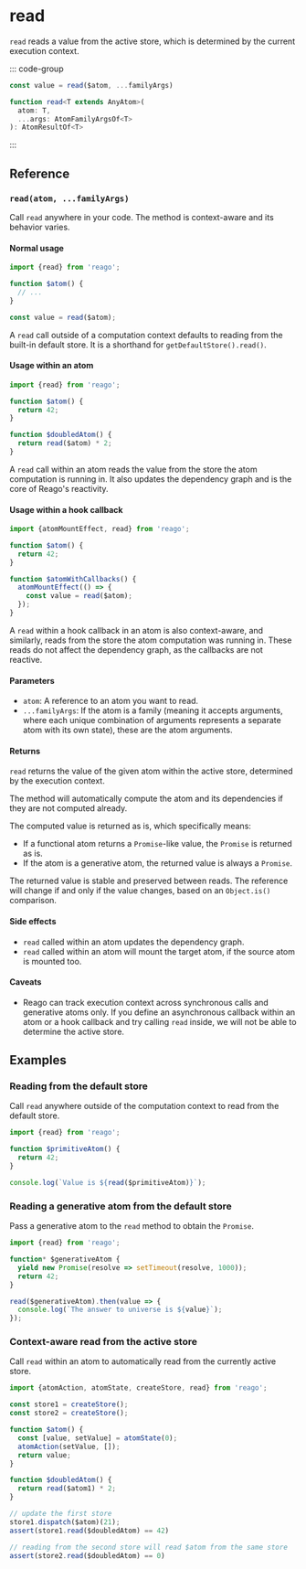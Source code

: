 # read

`read` reads a value from the active store, which is determined by the current execution context.


::: code-group
```ts [Syntax]
const value = read($atom, ...familyArgs)
```

```ts [Types]
function read<T extends AnyAtom>(
  atom: T,
  ...args: AtomFamilyArgsOf<T>
): AtomResultOf<T>
```
:::


## Reference

### `read(atom, ...familyArgs)`

Call `read` anywhere in your code. The method is context-aware and its behavior varies.

#### Normal usage

```ts
import {read} from 'reago';

function $atom() {
  // ...
}

const value = read($atom);
```

A `read` call outside of a computation context defaults to reading from the built-in default store. It is a
shorthand for `getDefaultStore().read()`.

#### Usage within an atom

```ts
import {read} from 'reago';

function $atom() {
  return 42;
}

function $doubledAtom() {
  return read($atom) * 2;
}
```

A `read` call within an atom reads the value from the store the atom computation is running in. It also
updates the dependency graph and is the core of Reago's reactivity.

#### Usage within a hook callback

```ts
import {atomMountEffect, read} from 'reago';

function $atom() {
  return 42;
}

function $atomWithCallbacks() {
  atomMountEffect(() => {
    const value = read($atom);
  });
}
```

A `read` within a hook callback in an atom is also context-aware, and similarly, reads from the store
the atom computation was running in. These reads do not affect the dependency graph, as the callbacks are not
reactive.

#### Parameters

* `atom`: A reference to an atom you want to read.
* `...familyArgs`: If the atom is a family (meaning it accepts arguments, where each unique combination of
  arguments represents a separate atom with its own state), these are the atom arguments.

#### Returns

`read` returns the value of the given atom within the active store, determined by the execution context.

The method will automatically compute the atom and its dependencies if they are not computed already.

The computed value is returned as is, which specifically means:
* If a functional atom returns a `Promise`-like value, the `Promise` is returned as is.
* If the atom is a generative atom, the returned value is always a `Promise`.

The returned value is stable and preserved between reads. The reference will change if and only if the
value changes, based on an `Object.is()` comparison.

#### Side effects
* `read` called within an atom updates the dependency graph.
* `read` called within an atom will mount the target atom, if the source atom is mounted too.

#### Caveats
* Reago can track execution context across synchronous calls and generative atoms only. If you define an
  asynchronous callback within an atom or a hook callback and try calling `read` inside, we will not be able to
  determine the active store.


## Examples

### Reading from the default store

Call `read` anywhere outside of the computation context to read from the default store.


```ts
import {read} from 'reago';

function $primitiveAtom() {
  return 42;
}

console.log(`Value is ${read($primitiveAtom)}`);
```

### Reading a generative atom from the default store

Pass a generative atom to the `read` method to obtain the `Promise`.

```ts
import {read} from 'reago';

function* $generativeAtom {
  yield new Promise(resolve => setTimeout(resolve, 1000));
  return 42;
}

read($generativeAtom).then(value => {
  console.log(`The answer to universe is ${value}`);
});
```

### Context-aware read from the active store

Call `read` within an atom to automatically read from the currently active store.

```ts
import {atomAction, atomState, createStore, read} from 'reago';

const store1 = createStore();
const store2 = createStore();

function $atom() {
  const [value, setValue] = atomState(0);
  atomAction(setValue, []);
  return value;
}

function $doubledAtom() {
  return read($atom1) * 2;
}

// update the first store
store1.dispatch($atom)(21);
assert(store1.read($doubledAtom) == 42)

// reading from the second store will read $atom from the same store
assert(store2.read($doubledAtom) == 0)
```
